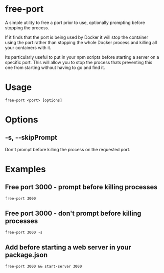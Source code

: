 # free-port
A simple utility to free a port prior to use, optionally prompting before stopping the process.

If it finds that the port is being used by Docker it will stop the container using the port rather than stopping the whole Docker process and killing all your containers with it.

Its particularly useful to put in your npm scripts before starting a server on a specific port. This will allow you to stop the process thats preventing this one from starting without having to go and find it.

# Usage
`free-port <port> [options]`

# Options
## -s, --skipPrompt
Don't prompt before killing the process on the requested port.

# Examples
## Free port 3000 - prompt before killing processes
`free-port 3000`

## Free port 3000 - don't prompt before killing processes
`free-port 3000 -s`

## Add before starting a web server in your package.json
`free-port 3000 && start-server 3000`
